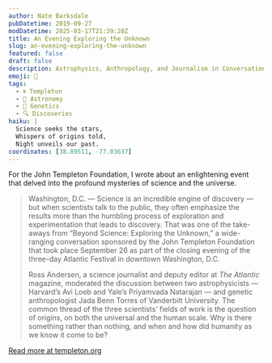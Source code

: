 ```yaml
---
author: Nate Barksdale
pubDatetime: 2019-09-27
modDatetime: 2025-03-17T21:39:20Z
title: An Evening Exploring the Unknown
slug: an-evening-exploring-the-unknown
featured: false
draft: false
description: Astrophysics, Anthropology, and Journalism in Conversation at the Atlantic Festival
emoji: 🔭
tags:
  - 🌀 Templeton
  - 🌌 Astronomy
  - 🧬 Genetics
  - 🔍 Discoveries
haiku: |
  Science seeks the stars,  
  Whispers of origins told,  
  Night unveils our past.
coordinates: [38.89511, -77.03637]
---
```


For the John Templeton Foundation, I wrote about an enlightening event that delved into the profound mysteries of science and the universe.

> Washington, D.C. — Science is an incredible engine of discovery — but when scientists talk to the public, they often emphasize the results more than the humbling process of exploration and experimentation that leads to discovery. That was one of the take-aways from “Beyond Science: Exploring the Unknown,” a wide-ranging conversation sponsored by the John Templeton Foundation that took place September 26 as part of the closing evening of the three-day Atlantic Festival in downtown Washington, D.C.
>
> Ross Andersen, a science journalist and deputy editor at _The Atlantic_ magazine, moderated the discussion between two astrophysicists — Harvard’s Avi Loeb and Yale’s Priyamvada Natarajan — and genetic anthropologist Jada Benn Torres of Vanderbilt University. The common thread of the three scientists’ fields of work is the question of origins, on both the universal and the human scale. Why is there something rather than nothing, and when and how did humanity as we know it come to be?

[Read more at templeton.org](https://www.templeton.org/news/an-evening-exploring-the-unknown)
